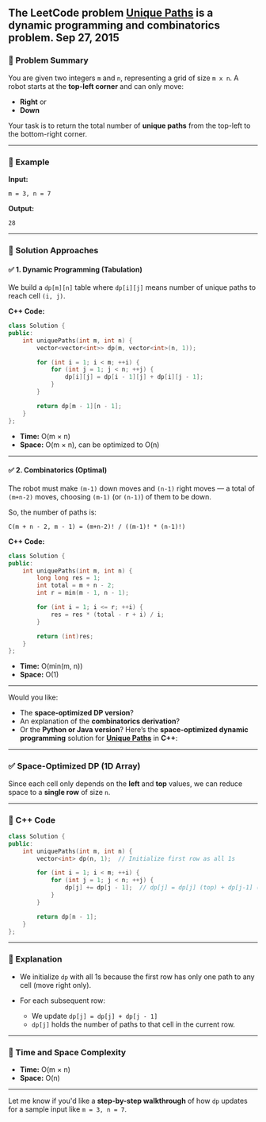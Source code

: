 The LeetCode problem [**Unique Paths**](https://leetcode.com/problems/unique-paths/description/) is a **dynamic programming** and **combinatorics** problem.
Sep 27, 2015
---

### 🔹 Problem Summary

You are given two integers `m` and `n`, representing a grid of size `m x n`. A robot starts at the **top-left corner** and can only move:

* **Right** or
* **Down**

Your task is to return the total number of **unique paths** from the top-left to the bottom-right corner.

---

### 🔸 Example

**Input:**

```
m = 3, n = 7
```

**Output:**

```
28
```

---

### 🔹 Solution Approaches

#### ✅ 1. Dynamic Programming (Tabulation)

We build a `dp[m][n]` table where `dp[i][j]` means number of unique paths to reach cell `(i, j)`.

**C++ Code:**

```cpp
class Solution {
public:
    int uniquePaths(int m, int n) {
        vector<vector<int>> dp(m, vector<int>(n, 1));

        for (int i = 1; i < m; ++i) {
            for (int j = 1; j < n; ++j) {
                dp[i][j] = dp[i - 1][j] + dp[i][j - 1];
            }
        }

        return dp[m - 1][n - 1];
    }
};
```

* **Time:** O(m × n)
* **Space:** O(m × n), can be optimized to O(n)

---

#### ✅ 2. Combinatorics (Optimal)

The robot must make `(m-1)` down moves and `(n-1)` right moves — a total of `(m+n-2)` moves, choosing `(m-1)` (or `(n-1)`) of them to be down.

So, the number of paths is:

```
C(m + n - 2, m - 1) = (m+n-2)! / ((m-1)! * (n-1)!)
```

**C++ Code:**

```cpp
class Solution {
public:
    int uniquePaths(int m, int n) {
        long long res = 1;
        int total = m + n - 2;
        int r = min(m - 1, n - 1);

        for (int i = 1; i <= r; ++i) {
            res = res * (total - r + i) / i;
        }

        return (int)res;
    }
};
```

* **Time:** O(min(m, n))
* **Space:** O(1)

---

Would you like:

* The **space-optimized DP version**?
* An explanation of the **combinatorics derivation**?
* Or the **Python or Java version**?
Here’s the **space-optimized dynamic programming** solution for [**Unique Paths**](https://leetcode.com/problems/unique-paths/) in **C++**:

---

### ✅ Space-Optimized DP (1D Array)

Since each cell only depends on the **left** and **top** values, we can reduce space to a **single row** of size `n`.

---

### 🔸 C++ Code

```cpp
class Solution {
public:
    int uniquePaths(int m, int n) {
        vector<int> dp(n, 1);  // Initialize first row as all 1s

        for (int i = 1; i < m; ++i) {
            for (int j = 1; j < n; ++j) {
                dp[j] += dp[j - 1];  // dp[j] = dp[j] (top) + dp[j-1] (left)
            }
        }

        return dp[n - 1];
    }
};
```

---

### 🧠 Explanation

* We initialize `dp` with all 1s because the first row has only one path to any cell (move right only).
* For each subsequent row:

  * We update `dp[j] = dp[j] + dp[j - 1]`
  * `dp[j]` holds the number of paths to that cell in the current row.

---

### 🔹 Time and Space Complexity

* **Time:** O(m × n)
* **Space:** O(n)

---

Let me know if you'd like a **step-by-step walkthrough** of how `dp` updates for a sample input like `m = 3, n = 7`.
